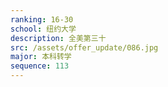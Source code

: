 ```yaml
---
ranking: 16-30
school: 纽约大学
description: 全美第三十
src: /assets/offer_update/086.jpg
major: 本科转学
sequence: 113
---
```

